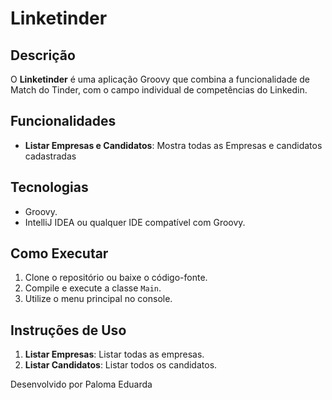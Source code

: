 # Linketinder

## Descrição

O **Linketinder** é uma aplicação Groovy que combina a funcionalidade de Match do Tinder, com o campo individual de competências do Linkedin. 

## Funcionalidades

- **Listar Empresas e Candidatos**: Mostra todas as Empresas e candidatos cadastradas

## Tecnologias

- Groovy.
- IntelliJ IDEA ou qualquer IDE compatível com Groovy.

## Como Executar

1. Clone o repositório ou baixe o código-fonte.
2. Compile e execute a classe `Main`.
3. Utilize o menu principal no console.

## Instruções de Uso

1. **Listar Empresas**: Listar todas as empresas.
2. **Listar Candidatos**: Listar todos os candidatos.

Desenvolvido por Paloma Eduarda

